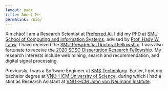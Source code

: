 ```yaml
---
layout: page
title: About Me
permalink: /bio/
---
```


Xin chào! I am a Research Scientist at [Preferred.AI](https://preferred.ai/). I did my PhD at [SMU School of Computing and Information Systems](https://scis.smu.edu.sg/), advised by [Prof. Hady W. Lauw](http://www.hadylauw.com). I have received the [SMU Presidential Doctoral Fellowship](https://graduatestudies.smu.edu.sg/phd/singapore-management-university-smu-presidential-doctoral-fellowships). I was also fortunate to receive the [2020 SDSC Dissertation Research Fellowship](https://sdsc.sg/?page_id=12274). My research interests include web mining, search and recommendation, and digital signal processing.

Previously, I was a Software Engineer at [KMS Technology](https://www.kms-technology.com/). Earlier, I got my bachelor degree at [VNU-HCM University of Science](http://www.hcmus.edu.vn/), during which I had a stint as Research Asistant at [VNU-HCM John von Neumann Institute](http://jvn.edu.vn/).